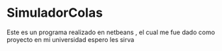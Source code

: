 # SimuladorColas
Este es un programa realizado en netbeans , el cual me fue dado como proyecto en mi universidad espero les sirva
